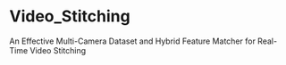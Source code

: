 # Video_Stitching
An Effective Multi-Camera Dataset and Hybrid Feature Matcher for Real-Time Video Stitching
